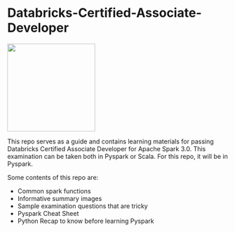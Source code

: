 # Databricks-Certified-Associate-Developer
<img src="https://github.com/wjang96/Databricks-Certified-Associate-Developer/assets/72901512/306bcc93-b5d8-4e1d-8a41-320b84ae6051" width="200" />

This repo serves as a guide and contains learning materials for passing Databricks Certified Associate Developer for Apache Spark 3.0. This examination can be taken both in Pyspark or Scala. For this repo, it will be in Pyspark.

Some contents of this repo are:
- Common spark functions
- Informative summary images
- Sample examination questions that are tricky
- Pyspark Cheat Sheet
- Python Recap to know before learning Pyspark


